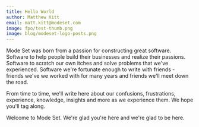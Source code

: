 ```yaml
---
title: Hello World
author: Matthew Kitt
email: matt.kitt@modeset.com
image: fpo/test-thumb.png
image: blog/modeset-logo-posts.png
---
```


Mode Set was born from a passion for constructing great software. Software to help people build their businesses and realize their passions. Software to scratch our own itches and solve problems that we've experienced. Software we're fortunate enough to write with friends - friends we've we worked with for many years and friends we'll meet down the road.
 
From time to time, we'll write here about our confusions, frustrations, experience, knowledge, insights and more as we experience them. We hope you'll tag along.
 
Welcome to Mode Set. We're glad you're here and we're glad to be here.
